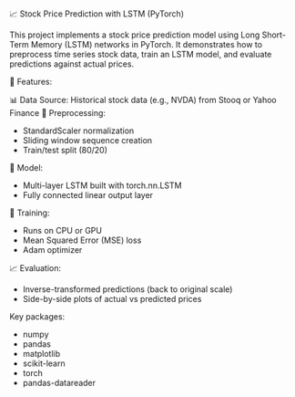 📈 Stock Price Prediction with LSTM (PyTorch)

This project implements a stock price prediction model using Long Short-Term Memory (LSTM) networks in PyTorch. It demonstrates how to preprocess time series stock data, train an LSTM model, and evaluate predictions against actual prices.

🚀 Features:

📊 Data Source: Historical stock data (e.g., NVDA) from Stooq or Yahoo Finance
🔧 Preprocessing:
- StandardScaler normalization
- Sliding window sequence creation
- Train/test split (80/20)

🤖 Model:
- Multi-layer LSTM built with torch.nn.LSTM
- Fully connected linear output layer

🎯 Training:
- Runs on CPU or GPU
- Mean Squared Error (MSE) loss
- Adam optimizer

📈 Evaluation:
- Inverse-transformed predictions (back to original scale)
- Side-by-side plots of actual vs predicted prices

Key packages:
- numpy
- pandas
- matplotlib
- scikit-learn
- torch
- pandas-datareader
